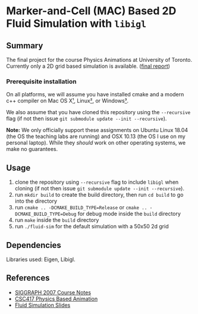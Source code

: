 ﻿# Marker-and-Cell (MAC) Based 2D Fluid Simulation with `libigl`

## Summary

The final project for the course Physics Animations at University of Toronto. Currently only a 2D grid based simulation is available. ([final report](https://docs.google.com/document/d/1vo__Ta67T-i1MSSQ-jYLqVYwf1TI6slXclJ3VWIcJeo/edit?usp=sharing))

### Prerequisite installation

On all platforms, we will assume you have installed cmake and a modern c++
compiler on Mac OS X[¹](#¹macusers), Linux[²](#²linuxusers), or
Windows[³](#³windowsusers).

We also assume that you have cloned this repository using the `--recursive`
flag (if not then issue `git submodule update --init --recursive`).

**Note:** We only officially support these assignments on Ubuntu Linux 18.04 (the OS the teaching labs are running) and OSX 10.13 (the OS I use on my personal laptop). While they *should* work on other operating systems, we make no guarantees.

## Usage

1. clone the repository using `--recursive` flag to include `libigl` when cloning (if not then issue `git submodule update --init --recursive`).
2. run `mkdir build` to create the build directory, then run `cd build` to go into the directory
3. run `cmake .. -DCMAKE_BUILD_TYPE=Release` or `cmake .. -DCMAKE_BUILD_TYPE=Debug` for debug mode inside the `build` directory
4. run `make` inside the `build` directory
5. run `./fluid-sim` for the default simulation with a 50x50 2d grid

## Dependencies

Libraries used: Eigen, Libigl.

## References

- [SIGGRAPH 2007 Course Notes](https://www.cs.ubc.ca/~rbridson/fluidsimulation/fluids_notes.pdf)
- [CSC417 Physics Based Animation](https://github.com/dilevin/CSC417-physics-based-animation)
- [Fluid Simulation Slides](https://github.com/dilevin/CSC417-physics-based-animation/blob/master/lectures/10-fluid-simulation-final.pdf)
